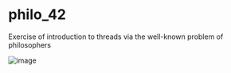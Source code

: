 # philo_42
Exercise of introduction to threads via the well-known problem of philosophers

![image](https://user-images.githubusercontent.com/98972278/185192247-6dc460f9-78aa-4d7c-945f-86ec953977dc.png)
